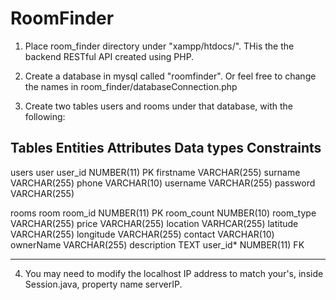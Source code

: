 # RoomFinder

1. Place room_finder directory under "xampp/htdocs/". THis the the backend RESTful API created using PHP.

2. Create a database in mysql called "roomfinder". Or feel free to change the names in room_finder/databaseConnection.php

3. Create two tables users and rooms under that database, with the following:

Tables			Entities			Attributes			Data types			Constraints
-----------------------------------------------------------------------------------------------------------------------------------
users			user				user_id				NUMBER(11)			PK
							firstname			VARCHAR(255)
							surname				VARCHAR(255)
							phone				VARCHAR(10)
							username			VARCHAR(255)
							password			VARCHAR(255)


rooms			room				room_id				NUMBER(11)			PK
							room_count			NUMBER(10)
							room_type			VARCHAR(255)
							price				VARCHAR(255)
							location			VARHCAR(255)
							latitude			VARCHAR(255)
							longitude			VARCHAR(255)
							contact				VARCHAR(10)
							ownerName			VARCHAR(255)
							description			TEXT
							user_id*			NUMBER(11)			FK

-------------------------------------------------------------------------------------------------------------------------------------

4. You may need to modify the localhost IP address to match your's, inside Session.java, property name serverIP.